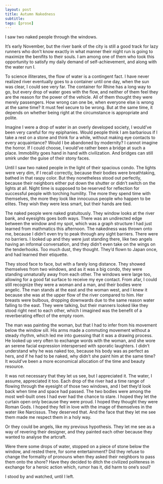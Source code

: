 ```yaml
---
layout: post
title: Autumn Nakedness
subtitle: 
tags: [prose]
---
```


I saw two naked people through the windows. 

It’s early November, but the river bank of the city is still a good track for lazy runners who don’t know exactly in what manner their night run is going to maximize the benifits to their souls. I am among one of them who took this opportunity to satisfy my daily demand of self-achievement, and along with the water run I. 

To science illiterates, the flow of water is a contingent fact. I have never realized river eventually goes to a container until one day, when the sun was clear, I could see very far. The container for Rhine has a long way to go, but every drop of water goes with the flow, and neither of them feel they are the reason for the power of the vehicle. All of them thought they were merely passengers. How wrong can one be, when everyone else is wrong at the same time? It must feel secure to be wrong. But at the same time, it depends on whether being right at the circumstance is appropriate and polite. 

Imagine I were a drop of water in an overly developed society, I would’ve been very careful for my epiphanies. Would people think I am barbarious if I take a rest on a stone and think for a while, without making eye contacts to every acquaintance? Would I be abandoned by modernity? I cannot imagine the horror. If I could choose, I would’ve rather been a bridge at such a place. Immobility goes hand in hand with civilization. And bridges can still smirk under the guise of their stony faces.

Until I saw two naked people in the light of their spacious condo. The lights were very dim, if I recall correctly, because their bodies were breathtaking, bathed in that raspy color. But they nonetheless stood out perfectly, because their neighbors either put down the shutter or didn’t switch on the lights at all. Night time is supposed to be reserved for reflection for successful people with torching humility. The more they spend time with themselves, the more they look like innocuous people who happen to be elites. They wish they were less smart, but their hands are tied. 

The naked people were naked gratuitously. They window looks at the river bank, and eyesights goes both ways. There was an undirected edge between the window and my spot, which was a graph structure I had just learned from mathmatics this afternoon. The nakedness was thrown onto me, because I didn’t even try to peak through any sight barriers. There were no barriers. I looked up and they were just standing there, like two angels having an informal conversation, and they didn’t even take on the wings on the tenderhooks. Too much dust, they thought. They’d flown to Japan once, and had learned their etiquette. 

They stood face to face, but with a farely long distance. They showed themselves from two windows, and as it was a big condo, they were standing unnaturally away from each other. The windows were large too, allowing for a good fat surface to receive my eye contact. From afar, I could still recognize they were a woman and a man, and their bodies were angelic. The man stands at the east and the woman west, and I knew it because she was at the upper flow of the river compared to him. Her breasts were bulbous, dropping downwards due to the same reason water falling to the east. They were talking, but their manners looked like they stood right next to each other, which I imagined was the benefit of a reverberating effect of the empty room. 

The man was painting the woman, but that I had to infer from his movement below the window sill. His arms made a commuting movement without a steady rhythm, which led me into guessing that it was a drawing process. He looked up very often to exchange words with the woman, and she wore an serene facial expression interspersed with sporatic laughters. I didn’t understand why he was naked too, because his body was as perfect as hers, and if he had to be naked, why didn’t she paint him at the same time? It would’ve been a more economical allocation of the time and beauty resource. 

It was not necessary that they let us see, but I appreciated it. The water, I assume, appreciated it too. Each drop of the river had a time range of flowing through the eyesight of those two windows, and I bet they’d look back when time and space had passed. The two bodies were among the most well-built ones I had ever had the chance to stare. I hoped they let the curtain open only because they were proud. I hoped they thought they were Roman Gods. I hoped they fell in love with the image of themselves in the water like Narcissus. They deserved that. And the face that they let me see them made me respect them in a holy way. 

Or they could be angels, like my previous hypothesis. They let me see as a way of revering their designer, and they painted each other because they wanted to analyse the artcraft. 

Were there some drops of water, stopped on a piece of stone below the window, and rested there, for some entertainment? Did they refuse to change the formality of pronouns when they asked their neighbors to pass them onto the shore? Have they decided to ditch the civilized politeness in exchange for a heroic action which, rumor has it, did harm to one’s soul? 

I stood by and watched, until I left. 
